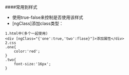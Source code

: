 ####常用到样式
 - 使用true-false来控制是否使用该样式
  - [ngClass]添加class类型：
``` 
1.html中(多个一起使用)
<div [ngClass="{'one':true,'two':flase}"]>添加属性</div>
2.css 
.one{
    color:'red';
}
.two{
    font-size:'16px';
}
```